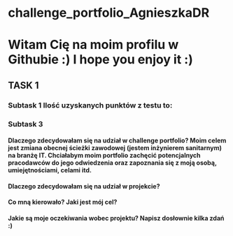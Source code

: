 # challenge_portfolio_AgnieszkaDR
# Witam Cię na moim profilu w Githubie :) I hope you enjoy it :)
## TASK 1
### Subtask 1    Ilość uzyskanych punktów z testu to:
### Subtask 3 
#### Dlaczego zdecydowałam się na udział w challenge portfolio? Moim celem jest zmiana obecnej ścieżki zawodowej (jestem inżynierem sanitarnym) na branżę IT. Chciałabym moim portfolio zachęcić potencjalnych pracodawców do jego odwiedzenia oraz zapoznania się z moją osobą, umiejętnościami, celami itd. 
#### Dlaczego zdecydowałam się na udział w projekcie? 
#### Co mną kierowało? Jaki jest mój cel? 
#### Jakie są moje oczekiwania wobec projektu? Napisz dosłownie kilka zdań :)
